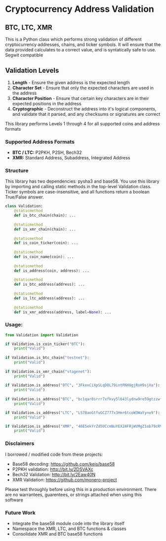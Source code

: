 # Cryptocurrency Address Validation
## BTC, LTC, XMR

This is a Python class which performs strong validation of different cryptocurrency addresses, chains, and ticker symbols. It will ensure that the data provided calculates to a correct value, and is syntatically safe to use. Segwit compatible

## Validation Levels
1. **Length** - Ensure the given address is the expected length
2. **Character Set** - Ensure that only the expected characters are used in the address
3. **Character Position** - Ensure that certain key characters are in their expected positions in the address
4. **Cryptographic** - Deconstruct the address into it's logical components, and validate that it parsed, and any checksums or signatures are correct

This library performs Levels 1 through 4 for all supported coins and address formats

### Supported Address Formats
* **BTC / LTC:** P2PKH, P2SH, Bech32
* **XMR:** Standard Address, Subaddress, Integrated Address

### Structure
This library has two dependencies: pysha3 and base58. You use this library by importing and calling static methods in the top-level Validation class. Ticker symbols are case-insensitive, and all functions return a boolean True/False answer.

```Python
class Validation:
    @staticmethod
    def is_btc_chain(chain): ...
    
    @staticmethod
    def is_xmr_chain(chain): ...
    
    @staticmethod
    def is_coin_ticker(coin): ...
    
    @staticmethod
    def is_coin_name(coin): ...
    
    @staticmethod
    def is_address(coin, address): ...
    
    @staticmethod
    def is_btc_address(address): ...
    
    @staticmethod
    def is_ltc_address(address): ...
    
    @staticmethod
    def is_xmr_address(address, label=None): ...
```

### Usage:
```Python
from Validation import Validation

if Validation.is_coin_ticker("BTC"):
    print("Valid")
    
if Validation.is_btc_chain("testnet"):
    print("Valid")
    
if Validation.is_xmr_chain("stagenet"):
    print("Valid")
    
if Validation.is_address("BTC", "3FkenCiXpSLqD8L79intRNXUgjRoH9sjXa"):
    print("Valid")
    
if Validation.is_address("BTC", "bc1qar0srrr7xfkvy5l643lydnw9re59gtzzwf5mdq"):
    print("Valid")

if Validation.is_address("LTC", "LS78aoGtfuGCZ777x3Hmr6tcoW3WaYynx9"):
    print("Valid")

if Validation.is_address("XMR", "46E5ekYrZd5UCcmNuYEX24FRjWVMgZ1ob79cRViyfvLFZjfyMhPDvbuCe54FqLQvVCgRKP4UUMMW5fy3ZhVQhD1JLLufBtu"):
    print("Valid")

```

### Disclaimers
I borrowed / modified code from these projects:
* Base58 decoding: https://github.com/keis/base58
* P2PKH validation: http://bit.ly/2DSVAXc
* Bech32 Validation: http://bit.ly/2Eaw40N
* XMR Validation: https://github.com/monero-project

Please test throughly before using this in a production environment. There are no warrantees, guarentees, or strings attached when using this software

### Future Work
* Integrate the base58 module code into the library itself
* Namespace the XMR, LTC, and BTC functions & classes
* Consolidate XMR and BTC base58 functions
